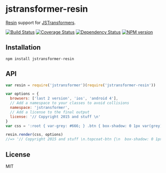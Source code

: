 # jstransformer-resin

[Resin](https://github.com/topcoat/resin) support for [JSTransformers](http://github.com/jstransformers).

[![Build Status](https://img.shields.io/travis/jstransformers/jstransformer-resin/master.svg)](https://travis-ci.org/jstransformers/jstransformer-resin)
[![Coverage Status](https://img.shields.io/codecov/c/github/jstransformers/jstransformer-resin/master.svg)](https://codecov.io/gh/jstransformers/jstransformer-resin)
[![Dependency Status](https://img.shields.io/david/jstransformers/jstransformer-resin/master.svg)](http://david-dm.org/jstransformers/jstransformer-resin)
[![NPM version](https://img.shields.io/npm/v/jstransformer-resin.svg)](https://www.npmjs.org/package/jstransformer-resin)

## Installation

    npm install jstransformer-resin

## API

```js
var resin = require('jstransformer')(require('jstransformer-resin'))

var options = {
  browsers: ['last 2 version', 'ios', 'android 4'],
  // Add a namespace to your classes to avoid collisions
  namespace: 'jstransformer',
  // Add a license to the final output
  license: '// Copyright 2015 and stuff \n'
}
var css = ':root { var-grey: #666; } .btn { box-shadow: 0 1px var(grey); }'

resin.render(css, options)
//=> '// Copyright 2015 and stuff \n.topcoat-btn {\n  box-shadow: 0 1px #666;\n}'
```

## License

MIT
